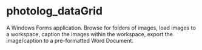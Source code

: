 # photolog_dataGrid
A Windows Forms application. Browse for folders of images, load images to a workspace, caption the images within the workspace, export the image/caption to a pre-formatted Word Document.
